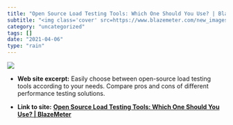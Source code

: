 ```yaml
---
title: "Open Source Load Testing Tools: Which One Should You Use? | BlazeMeter"
subtitle: "<img class='cover' src=https://www.blazemeter.com/new_images/bzm-logo.png>"
category: "uncategorized"
tags: []
date: "2021-04-06"
type: "rain"
---
```

<img class="cover" src=https://www.blazemeter.com/new_images/bzm-logo.png>



* **Web site excerpt:** Easily choose between open-source load testing tools according to your needs. Compare pros and cons of different performance testing solutions.

* **Link to site:** **[Open Source Load Testing Tools: Which One Should You Use? | BlazeMeter](https://blazemeter.com/blog/open-source-load-testing-tools-which-one-should-you-use)**